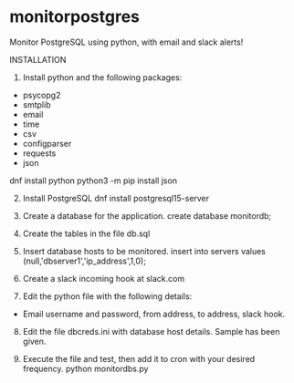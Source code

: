 # monitorpostgres
Monitor PostgreSQL using python, with email and slack alerts!

INSTALLATION
1. Install python and the following packages:
 - psycopg2
 - smtplib
 - email
 - time
 - csv
 - configparser
 - requests
 - json

dnf install python
python3 -m pip install json

2. Install PostgreSQL
dnf install postgresql15-server

3. Create a database for the application.
create database monitordb;

4. Create the tables in the file db.sql

5. Insert database hosts to be monitored.
insert into servers values (null,'dbserver1','ip_address',1,0);

6. Create a slack incoming hook at slack.com

7. Edit the python file with the following details:
 - Email username and password, from address, to address, slack hook.

8. Edit the file dbcreds.ini with database host details. Sample has been given.

9. Execute the file and test, then add it to cron with your desired frequency.
python monitordbs.py
